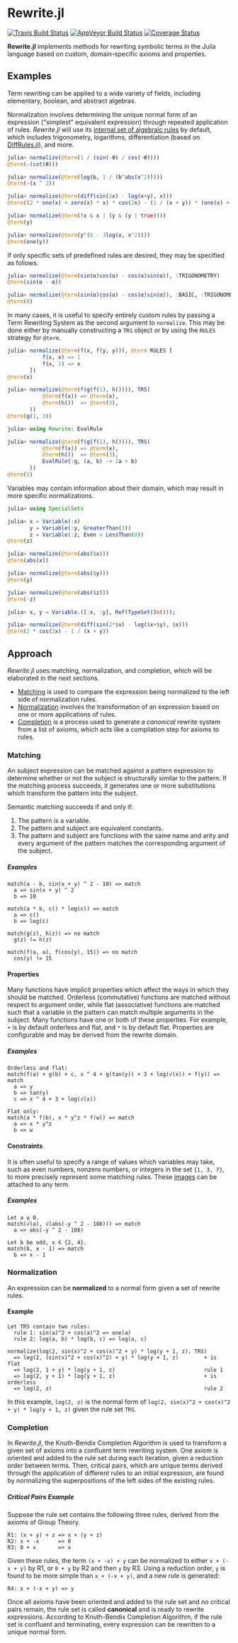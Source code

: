 # Rewrite.jl

[![Travis Build Status](https://travis-ci.org/HarrisonGrodin/Rewrite.jl.svg?branch=master)](https://travis-ci.org/HarrisonGrodin/Rewrite.jl)
[![AppVeyor Build Status](https://ci.appveyor.com/api/projects/status/a59v394qf05c7uec/branch/master?svg=true)](https://ci.appveyor.com/project/HarrisonGrodin/rewrite-jl/branch/master)
[![Coverage Status](https://coveralls.io/repos/github/HarrisonGrodin/Rewrite.jl/badge.svg?branch=master)](https://coveralls.io/github/HarrisonGrodin/Rewrite.jl?branch=master)

**Rewrite.jl** implements methods for rewriting symbolic terms in the Julia language based on custom, domain-specific axioms and properties.

## Examples
Term rewriting can be applied to a wide variety of fields, including elementary, boolean, and abstract algebras.

Normalization involves determining the unique normal form of an expression ("simplest" equivalent expression) through repeated application of rules. *Rewrite.jl* will use its [internal set of algebraic rules](./src/rules.jl) by default, which includes trigonometry, logarithms, differentiation (based on [DiffRules.jl](https://github.com/JuliaDiff/DiffRules.jl)), and more.
```julia
julia> normalize(@term(1 / (sin(-θ) / cos(-θ))))
@term(-(cot(θ)))

julia> normalize(@term(log(b, 1 / (b^abs(x^2)))))
@term(-(x ^ 2))

julia> normalize(@term(diff(sin(2x) - log(x+y), x)))
@term((2 * one(x) + zero(x) * x) * cos(2x) - (1 / (x + y)) * (one(x) + zero(x)))

julia> normalize(@term(!x & x | (y & (y | true))))
@term(y)

julia> normalize(@term(y^(6 - 3log(x, x^2))))
@term(one(y))
```

If only specific sets of predefined rules are desired, they may be specified as follows.
```julia
julia> normalize(@term(sin(α)cos(α) - cos(α)sin(α)), :TRIGONOMETRY)
@term(sin(α - α))

julia> normalize(@term(sin(α)cos(α) - cos(α)sin(α)), :BASIC, :TRIGONOMETRY)
@term(0)
```

In many cases, it is useful to specify entirely custom rules by passing a Term Rewriting System as the second argument to `normalize`. This may be done either by manually constructing a `TRS` object or by using the `RULES` strategy for `@term`.
```julia
julia> normalize(@term(f(x, f(y, y))), @term RULES [
           f(x, x) => 1
           f(x, 1) => x
       ])
@term(x)

julia> normalize(@term(f(g(f(1), h()))), TRS(
           @term(f(x)) => @term(x),
           @term(h())  => @term(3),
       ))
@term(g(1, 3))

julia> using Rewrite: EvalRule

julia> normalize(@term(f(g(f(1), h()))), TRS(
           @term(f(x)) => @term(x),
           @term(h())  => @term(3),
           EvalRule(:g, (a, b) -> 2a + b)
       ))
@term(5)
```

Variables may contain information about their domain, which may result in more specific normalizations.
```julia
julia> using SpecialSets

julia> x = Variable(:x)
       y = Variable(:y, GreaterThan(3))
       z = Variable(:z, Even ∩ LessThan(0))
@term(z)

julia> normalize(@term(abs($x)))
@term(abs(x))

julia> normalize(@term(abs($y)))
@term(y)

julia> normalize(@term(abs($z)))
@term(-z)
```

```julia
julia> x, y = Variable.([:x, :y], Ref(TypeSet(Int)));

julia> normalize(@term(diff(sin(2*$x) - log($x+$y), $x)))
@term(2 * cos(2x) - 1 / (x + y))
```


## Approach
*Rewrite.jl* uses matching, normalization, and completion, which will be elaborated in the next sections.

 - [Matching](#matching) is used to compare the expression being normalized to the left side of normalization rules.
 - [Normalization](#normalization) involves the transformation of an expression based on one or more applications of rules.
 - [Completion](#completion) is a process used to generate a *canonical* rewrite system from a list of axioms, which acts like a compilation step for axioms to rules.

### Matching
An subject expression can be matched against a pattern expression to determine whether or not the subject is structurally similar to the pattern. If the matching process succeeds, it generates one or more substitutions which transform the pattern into the subject.

Semantic matching succeeds if and only if:
  1. The pattern is a variable.
  2. The pattern and subject are equivalent constants.
  3. The pattern and subject are functions with the same name and arity and every argument of the pattern matches the corresponding argument of the subject.

##### Examples
```
match(a - b, sin(x + y) ^ 2 - 10) => match
  a => sin(x + y) ^ 2
  b => 10
```
```
match(a * b, c() * log(c)) => match
  a => c()
  b => log(c)
```
```
match(g(z), h(z)) => no match
  g(z) != h(z)
```
```
match(f(a, a), f(cos(y), 15)) => no match
  cos(y) != 15
```

#### Properties
Many functions have implicit properties which affect the ways in which they should be matched. Orderless (commutative) functions are matched without respect to argument order, while flat (associative) functions are matched such that a variable in the pattern can match multiple arguments in the subject. Many functions have one or both of these properties. For example, `+` is by default orderless and flat, and `*` is by default flat. Properties are configurable and may be derived from the rewrite domain.

##### Examples
```
Orderless and flat:
match(f(a) + g(b) + c, x ^ 4 + g(tan(y)) + 3 + log(√(x)) + f(y)) => match
  a => y
  b => tan(y)
  c => x ^ 4 + 3 + log(√(x))
```
```
Flat only:
match(a * f(b), x * y^z * f(w)) => match
  a => x * y^z
  b => w
```

#### Constraints
It is often useful to specify a range of values which variables may take, such as even numbers, nonzero numbers, or integers in the set `{1, 3, 7}`, to more precisely represent some matching rules. These [images](https://en.wikipedia.org/wiki/Image_(mathematics)) can be attached to any term.

##### Examples
```
Let a ≥ 0.
match(√(a), √(abs(-y ^ 2 - 108))) => match
  a => abs(-y ^ 2 - 108)
```
```
Let b be odd, x ∈ {2, 4}.
match(b, x - 1) => match
  b => x - 1
```

### Normalization
An expression can be **normalized** to a normal form given a set of rewrite rules.

#### Example
```
Let TRS contain two rules:
  rule 1: sin(a)^2 + cos(a)^2 => one(a)
  rule 2: log(a, b) * log(b, c) => log(a, c)

normalize(log(2, sin(x)^2 + cos(x)^2 + y) * log(y + 1, z), TRS)
  => log(2, (sin(x)^2 + cos(x)^2) + y) * log(y + 1, z)        + is flat
  => log(2, 1 + y) * log(y + 1, z)                            rule 1
  => log(2, y + 1) * log(y + 1, z)                            + is orderless
  => log(2, z)                                                rule 2
```
In this example, `log(2, z)` is the normal form of `log(2, sin(x)^2 + cos(x)^2 + y) * log(y + 1, z)` given the rule set `TRS`.

### Completion
In *Rewrite.jl*, the Knuth-Bendix Completion Algorithm is used to transform a given set of axioms into a confluent term rewriting system. One axiom is oriented and added to the rule set during each iteration, given a reduction order between terms. Then, critical pairs, which are unique terms derived through the application of different rules to an initial expression, are found by normalizing the superpositions of the left sides of the existing rules.

##### Critical Pairs Example
Suppose the rule set contains the following three rules, derived from the axioms of Group Theory.
```
R1: (x + y) + z => x + (y + z)
R2: x + -x      => 0
R3: 0 + x       => x
```
Given these rules, the term `(x + -x) + y` can be normalized to either `x + (-x + y)` by R1, or `0 + y` by R2 and then `y` by R3. Using a reduction order, `y` is found to be more simple than `x + (-x + y)`, and a new rule is generated:
```
R4: x + (-x + y) => y
```

Once all axioms have been oriented and added to the rule set and no critical pairs remain, the rule set is called **canonical** and is ready to rewrite expressions. According to Knuth-Bendix Completion Algorithm, if the rule set is confluent and terminating, every expression can be rewritten to a unique normal form.
